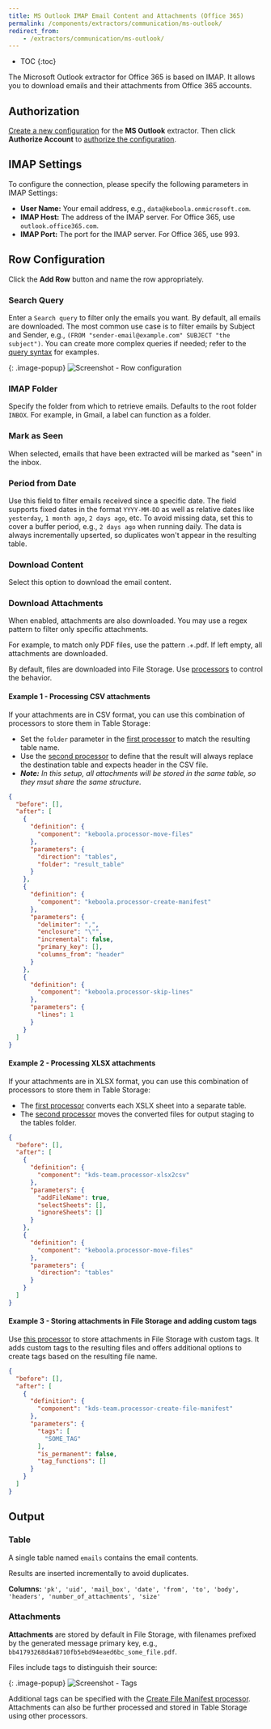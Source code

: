 ```yaml
---
title: MS Outlook IMAP Email Content and Attachments (Office 365)
permalink: /components/extractors/communication/ms-outlook/
redirect_from:
    - /extractors/communication/ms-outlook/
---
```


* TOC
{:toc}

The Microsoft Outlook extractor for Office 365 is based on IMAP. It allows you to download emails and their attachments from Office 365 accounts.

## Authorization
[Create a new configuration](/components/#creating-component-configuration) for the **MS Outlook** extractor.
Then click **Authorize Account** to [authorize the configuration](/components/#authorization).

## IMAP Settings
To configure the connection, please specify the following parameters in IMAP Settings:

- **User Name:** Your email address, e.g., `data@keboola.onmicrosoft.com`.
- **IMAP Host:** The address of the IMAP server. For Office 365, use `outlook.office365.com`. 
- **IMAP Port:** The port for the IMAP server. For Office 365, use 993.

## Row Configuration

Click the **Add Row** button and name the row appropriately.

### Search Query

Enter a `Search query` to filter only the emails you want. By default, all emails are downloaded. The most common use case is to filter emails 
by Subject and Sender, e.g., `(FROM "sender-email@example.com" SUBJECT "the subject")`. You can create more complex queries if needed;
refer to the [query syntax](query-syntax) for examples. 

{: .image-popup}
![Screenshot - Row configuration](/components/extractors/communication/email-imap/row.png)

### IMAP Folder

Specify the folder from which to retrieve emails. Defaults to the root folder `INBOX`. For example, in Gmail, a label can function as a folder.

### Mark as Seen

When selected, emails that have been extracted will be marked as "seen" in the inbox.

### Period from Date

Use this field to filter emails received since a specific date. The field supports fixed dates in the format `YYYY-MM-DD` as well as 
relative dates like `yesterday`, `1 month ago`, `2 days ago`, etc. To avoid missing data, set this to cover a buffer period, e.g., `2 days ago` when 
running daily. The data is always incrementally upserted, so duplicates won't appear in the resulting table.

### Download Content

Select this option to download the email content.

### Download Attachments

When enabled, attachments are also downloaded. You may use a regex pattern to filter only specific attachments.

For example, to match only PDF files, use the pattern .+\.pdf. If left empty, all attachments are downloaded.

By default, files are downloaded into File Storage. Use [processors](https://components.keboola.com/components?type=processor) to control the behavior.

#### Example 1 - Processing CSV attachments

If your attachments are in CSV format, you can use this combination of processors to store them in Table Storage:

- Set the `folder` parameter in the [first processor](https://github.com/keboola/processor-move-files) to match the resulting table name.
- Use the [second processor](https://components.keboola.com/components/keboola.processor-create-manifest) to define that the result will always replace the destination table and expects header in the CSV file.
- ***Note:** In this setup, all attachments will be stored in the same table, so they msut share the same structure.*

```json
{
  "before": [],
  "after": [
    {
      "definition": {
        "component": "keboola.processor-move-files"
      },
      "parameters": {
        "direction": "tables",
        "folder": "result_table"
      }
    },
    {
      "definition": {
        "component": "keboola.processor-create-manifest"
      },
      "parameters": {
        "delimiter": ",",
        "enclosure": "\"",
        "incremental": false,
        "primary_key": [],
        "columns_from": "header"
      }
    },
    {
      "definition": {
        "component": "keboola.processor-skip-lines"
      },
      "parameters": {
        "lines": 1
      }
    }
  ]
}
```

#### Example 2 - Processing XLSX attachments

If your attachments are in XLSX format, you can use this combination of processors to store them in Table Storage:

- The [first processor](https://components.keboola.com/components/kds-team.processor-xlsx2csv) converts each XSLX sheet into a separate table.
- The [second processor](https://github.com/keboola/processor-move-files) moves the converted files for output staging to the tables folder.

```json
{
  "before": [],
  "after": [
    {
      "definition": {
        "component": "kds-team.processor-xlsx2csv"
      },
      "parameters": {
        "addFileName": true,
        "selectSheets": [],
        "ignoreSheets": []
      }
    },
    {
      "definition": {
        "component": "keboola.processor-move-files"
      },
      "parameters": {
        "direction": "tables"
      }
    }
  ]
}
```


#### Example 3 - Storing attachments in File Storage and adding custom tags

Use [this processor](https://components.keboola.com/components/kds-team.processor-create-file-manifest) to store attachments in File Storage with custom tags. 
It adds custom tags to the resulting files and offers additional options to create tags based on the resulting file name.

```json
{
  "before": [],
  "after": [
    {
      "definition": {
        "component": "kds-team.processor-create-file-manifest"
      },
      "parameters": {
        "tags": [
          "SOME_TAG"
        ],
        "is_permanent": false,
        "tag_functions": []
      }
    }
  ]
}
```


## Output

### Table

A single table named `emails` contains the email contents.

Results are inserted incrementally to avoid duplicates.

**Columns:** `'pk', 'uid', 'mail_box', 'date', 'from', 'to', 'body', 'headers', 'number_of_attachments', 'size'`


### Attachments

**Attachments** are stored by default in File Storage, with filenames prefixed by the generated message primary key, e.g., `bb41793268d4a8710fb5ebd94eaed6bc_some_file.pdf`.

Files include tags to distinguish their source:

{: .image-popup}
![Screenshot - Tags](/components/extractors/communication/email-imap/tags.png)

Additional tags can be specified with the [Create File Manifest processor](https://components.keboola.com/components/kds-team.processor-create-file-manifest). 
Attachments can also be further processed and stored in Table Storage using other processors.
